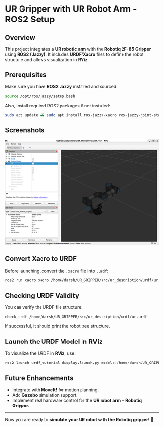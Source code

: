 # UR Gripper with UR Robot Arm - ROS2 Setup

## Overview
This project integrates a **UR robotic arm** with the **Robotiq 2F-85 Gripper** using **ROS2 (Jazzy)**. It includes **URDF/Xacro** files to define the robot structure and allows visualization in **RViz**.

## Prerequisites
Make sure you have **ROS2 Jazzy** installed and sourced:
```bash
source /opt/ros/jazzy/setup.bash
```
Also, install required ROS2 packages if not installed:
```bash
sudo apt update && sudo apt install ros-jazzy-xacro ros-jazzy-joint-state-publisher-gui ros-jazzy-robot-state-publisher ros-jazzy-rviz2
```

## Screenshots

![rviz](/images/image.png)

## Convert Xacro to URDF
Before launching, convert the `.xacro` file into `.urdf`:
```bash
ros2 run xacro xacro /home/darsh/UR_GRIPPER/src/ur_description/urdf/ur.urdf.xacro -o /home/darsh/UR_GRIPPER/src/ur_description/urdf/ur.urdf
```

## Checking URDF Validity
You can verify the URDF file structure:
```bash
check_urdf /home/darsh/UR_GRIPPER/src/ur_description/urdf/ur.urdf
```
If successful, it should print the robot tree structure.

## Launch the URDF Model in RViz
To visualize the URDF in **RViz**, use:
```bash
ros2 launch urdf_tutorial display.launch.py model:=/home/darsh/UR_GRIPPER/src/ur_description/urdf/ur.urdf
```


## Future Enhancements
- Integrate with **MoveIt!** for motion planning.
- Add **Gazebo** simulation support.
- Implement real hardware control for the **UR robot arm + Robotiq Gripper**.

---

Now you are ready to **simulate your UR robot with the Robotiq gripper! 🚀**

